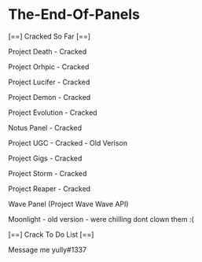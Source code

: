 # The-End-Of-Panels

[==] Cracked So Far [==]

Project Death -  Cracked

Project Orhpic - Cracked

Project Lucifer - Cracked

Project Demon - Cracked

Project Evolution - Cracked

Notus Panel - Cracked

Project UGC - Cracked - Old Verison

Project Gigs - Cracked

Project Storm - Cracked

Project Reaper - Cracked

Wave Panel (Project Wave Wave API)

Moonlight - old version - were chilling dont clown them :(

[==] Crack To Do List [==]

Message me yully#1337 

